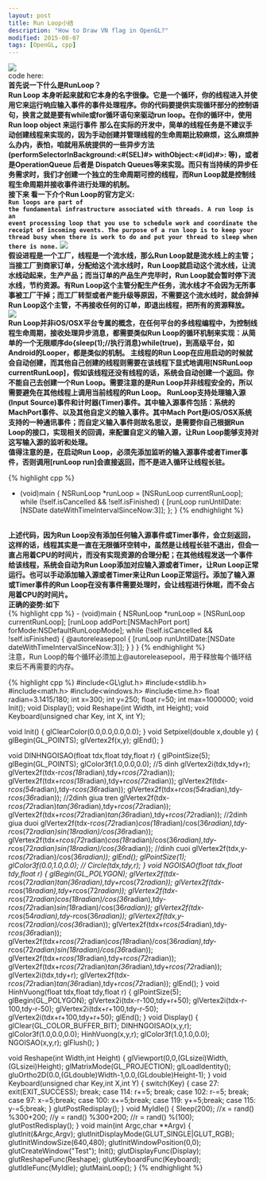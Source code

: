 ```yaml
---
layout: post
title: Run Loop小结
description: "How to Draw VN flag in OpenGL?"
modified: 2015-08-07
tags: [OpenGL, cpp]
---
```


<img src="http://i.imgur.com/cfxb4wY.gif?1"><br>
code here:<br>
<b>首先说一下什么是RunLoop？</b><br>
<b>Run Loop 本身听起来就和它本身的名字很像。它是一个循环，你的线程进入并使用它来运行响应输入事件的事件处理程序。你的代码要提供实现循环部分的控制语句，换言之就是要有while或for循环语句来驱动run loop。在你的循环中，使用Run loop object 来运行事件</b>
<b>那么在实际的开发中，简单的线程任务是不建议手动创建线程来实现的，因为手动创建并管理线程的生命周期比较麻烦，这么麻烦肿么办内，表怕，咱就用系统提供的一些异步方法(performSelectorInBackground:<#(SEL)#> withObject:<#(id)#>: 等)，或者是OperationQueue 后者是 Dispatch Queues等来实现。而只有当持续的异步任务需求时，我们才创建一个独立的生命周期可控的线程，而Run Loop就是控制线程生命周期并接收事件进行处理的机制。</b>
<br>
<b>接下来 看一下介个Run Loop的官方定义:</b>
<br>
<b><code>Run loops are part of the fundamental infrastructure associated with threads. A run loop is an event processing loop that you use to schedule work and coordinate the receipt of incoming events. The purpose of a run loop is to keep your thread busy when there is work to do and put your thread to sleep when there is none.</code></b>
<img src="https://developer.apple.com/library/ios/documentation/Cocoa/Conceptual/Multithreading/Art/runloop.jpg"><br>
<b>假设进程是一个工厂，线程是一个流水线，那么Run Loop就是流水线上的主管；当接工厂到商家订单，分配给这个流水线时，Run Loop就启动这个流水线，让流水线动起来，生产产品；而当订单的产品生产完毕时，Run Loop就会暂时停下流水线，节约资源。有Run Loop这个主管分配生产任务，流水线才不会因为无所事事被工厂干掉；而工厂转型或者产能升级等原因，不需要这个流水线时，就会辞掉Run Loop这个主管，不再接收任何的订单，即退出线程，把所有的资源释放。</b>
<br>
<img src="http://oncenote.com/assets/images/2015-03-22/assembly_line.jpg"><br>
<b>Run Loop并非iOS/OSX平台专属的概念，在任何平台的多线程编程中，为控制线程生命周期，接收处理异步消息，都需要类似Run Loop的循环机制来实现：从简单的一个无限顺序do{sleep(1);//执行消息}while(true)，到高级平台，如Android的Looper，都是类似的机制。
主线程的Run Loop在应用启动的时候就会自动创建，而其他自己创建的线程则需要在该线程下显式地调用[NSRunLoop currentRunLoop]，假如该线程还没有线程的话，系统会自动创建一个返回。你不能自己去创建一个Run Loop。需要注意的是Run Loop并非线程安全的，所以需要避免在其他线程上调用当前线程的Run Loop。
</b>
<b>RunLoop支持处理输入源(Input Source)事件和计时器(Timer)事件。其中输入源事件包括：系统的MachPort事件、以及其他自定义的输入事件。其中Mach Port是iOS/OSX系统支持的一种通讯事件；而自定义输入事件则故名思议，是需要你自己根据Run Loop的接口，实现相关的回调，来配置自定义的输入源，让Run Loop能够支持对这写输入源的监听和处理。</b>
<br>
<b>值得注意的是，在启动Run Loop，必须先添加监听的输入源事件或者Timer事件，否则调用[runLoop run]会直接返回，而不是进入循环让线程长驻。</b>

{% highlight cpp %}
- (void)main
{
    NSRunLoop *runLoop = [NSRunLoop currentRunLoop];
    while (!self.isCancelled && !self.isFinished) {
        [runLoop runUntilDate:[NSDate dateWithTimeIntervalSinceNow:3]];
    };
}
{% endhighlight %}
<br>
<b>上述代码，因为Run Loop没有添加任何输入源事件或Timer事件，会立刻返回，这样的话，线程其实是一直在无限循环空转中，虽然是让线程长驻不退出，但会一直占用着CPU的时间片，而没有实现资源的合理分配；在其他线程发送一个事件给该线程，系统会自动为Run Loop添加对应输入源或者Timer，让Run Loop正常运行。也可以手动添加输入源或者Timer来让Run Loop正常运行。添加了输入源或Timer事件的Run Loop在没有事件需要处理时，会让线程进行休眠，而不会占用着CPU的时间片。
</b>
<br>
<b>正确的姿势:如下</b><br>
{% highlight cpp %}
- (void)main
{
    NSRunLoop *runLoop = [NSRunLoop currentRunLoop];
    [runLoop addPort:[NSMachPort port] forMode:NSDefaultRunLoopMode];
    while (!self.isCancelled && !self.isFinished) {
        @autoreleasepool {
            [runLoop runUntilDate:[NSDate dateWithTimeIntervalSinceNow:3]];
        }
    }
}
{% endhighlight %}
<br
<b>注意，Run Loop的每个循环必须加上@autoreleasepool，用于释放每个循环结束后不再需要的内存。</b>








{% highlight cpp %}
#include<GL\glut.h>
#include<stdlib.h>
#include<math.h>
#include<windows.h>
#include<time.h>
float radian=3.1415/180;
int x=300;
int y=250;
float r=50;
int max=1000000;
void Init();
void Display();
void Reshape(int Width, int Height);
void Keyboard(unsigned char Key, int X, int Y);


void Init()
{
	glClearColor(0.0,0.0,0.0,0.0);
}
void Setpixel(double x,double y)
{
	glBegin(GL_POINTS);
	glVertex2f(x,y);
	glEnd();
}


void DINHNGOISAO(float tdx,float tdy,float r)
{
	glPointSize(5);
	glBegin(GL_POINTS);
	glColor3f(1.0,0.0,0.0);
	//5 dinh 
	glVertex2i(tdx,tdy+r);
	glVertex2f(tdx-r*cos(18*radian),tdy+r*cos(72*radian));
	glVertex2f(tdx+r*cos(18*radian),tdy+r*cos(72*radian));
	glVertex2f(tdx-r*cos(54*radian),tdy-r*cos(36*radian));
	glVertex2f(tdx+r*cos(54*radian),tdy-r*cos(36*radian));
	//2dinh giua tren
	glVertex2f(tdx-r*cos(72*radian)*tan(36*radian),tdy+r*cos(72*radian));
	glVertex2f(tdx+r*cos(72*radian)*tan(36*radian),tdy+r*cos(72*radian));
	//2dinh giua duoi
	glVertex2f(tdx-r*cos(72*radian)*cos(18*radian)/cos(36*radian),tdy-r*cos(72*radian)*sin(18*radian)/cos(36*radian));
	glVertex2f(tdx+r*cos(72*radian)*cos(18*radian)/cos(36*radian),tdy-r*cos(72*radian)*sin(18*radian)/cos(36*radian));
	//dinh cuoi
	glVertex2f(tdx,y-r*cos(72*radian)/cos(36*radian));
	glEnd();
	glPointSize(1);
	glColor3f(0.0,1.0,0.0);
//	Circle(tdx,tdy,r);
}
void NGOISAO(float tdx,float tdy,float r)
{
	glBegin(GL_POLYGON);
	glVertex2f(tdx-r*cos(72*radian)*tan(36*radian),tdy+r*cos(72*radian));
	glVertex2f(tdx-r*cos(18*radian),tdy+r*cos(72*radian));
	glVertex2f(tdx-r*cos(72*radian)*cos(18*radian)/cos(36*radian),tdy-r*cos(72*radian)*sin(18*radian)/cos(36*radian));
	glVertex2f(tdx-r*cos(54*radian),tdy-r*cos(36*radian));
	glVertex2f(tdx,y-r*cos(72*radian)/cos(36*radian));
	glVertex2f(tdx+r*cos(54*radian),tdy-r*cos(36*radian));
	glVertex2f(tdx+r*cos(72*radian)*cos(18*radian)/cos(36*radian),tdy-r*cos(72*radian)*sin(18*radian)/cos(36*radian));
	glVertex2f(tdx+r*cos(18*radian),tdy+r*cos(72*radian));
	glVertex2f(tdx+r*cos(72*radian)*tan(36*radian),tdy+r*cos(72*radian));
	glVertex2i(tdx,tdy+r);
	glVertex2f(tdx-r*cos(72*radian)*tan(36*radian),tdy+r*cos(72*radian));
	glEnd();
}
void HinhVuong(float tdx,float tdy,float r)
{
	glPointSize(5);
	glBegin(GL_POLYGON);
	glVertex2i(tdx-r-100,tdy+r+50);
	glVertex2i(tdx-r-100,tdy-r-50);
	glVertex2i(tdx+r+100,tdy-r-50);
	glVertex2i(tdx+r+100,tdy+r+50);
	glEnd();
}
void Display()
{
	glClear(GL_COLOR_BUFFER_BIT);
	DINHNGOISAO(x,y,r);
	glColor3f(1.0,0.0,0.0);
	HinhVuong(x,y,r);
	glColor3f(1.0,1.0,0.0);
	NGOISAO(x,y,r);
	glFlush();
}

void Reshape(int Width,int Height)
{
	glViewport(0,0,(GLsizei)Width,(GLsizei)Height);
	glMatrixMode(GL_PROJECTION);
	glLoadIdentity();
	gluOrtho2D(0.0,(GLdouble)Width-1,0.0,(GLdouble)Height-1);
}
void Keyboard(unsigned char Key,int X,int Y)
{
	switch(Key)
	{
	case 27:
		exit(EXIT_SUCCESS);
		break;
	case 114:
		r+=5;
		break;
	case 102:
		r-=5;
		break;
	case 97:
		x-=5;break;
	case 100:
		x+=5;break;
	case 119:
		y+=5;break;
	case 115:
		y-=5;break;
	}
	glutPostRedisplay();
}
void MyIdle()
{
	Sleep(200);
		//x = rand() %300+200;
		//y = rand() %300+200;
		//r = rand() %(100);
	glutPostRedisplay();
}
void main(int Argc,char **Argv)
{
	glutInit(&Argc,Argv);
	glutInitDisplayMode(GLUT_SINGLE|GLUT_RGB);
	glutInitWindowSize(640,480);
	glutInitWindowPosition(0,0);
	glutCreateWindow("Test");
	Init();
	glutDisplayFunc(Display);
	glutReshapeFunc(Reshape);
	glutKeyboardFunc(Keyboard);
	glutIdleFunc(MyIdle);
	glutMainLoop();
}
{% endhighlight %}
